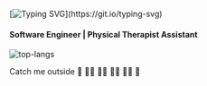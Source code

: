 [![Typing SVG](https://readme-typing-svg.demolab.com/?lines=Let's+speak+in+code;Ruby+Javascript+CSS+HTML+...)](https://git.io/typing-svg)
#### Software Engineer | Physical Therapist Assistant

 

![top-langs](https://github-readme-stats.vercel.app/api/top-langs?username=hollymsnell&show_icons=true&theme=radical)

Catch me outside :deciduous_tree: :running_woman: :climbing_woman: :rowing_woman: :biking_woman: :sunflower:
